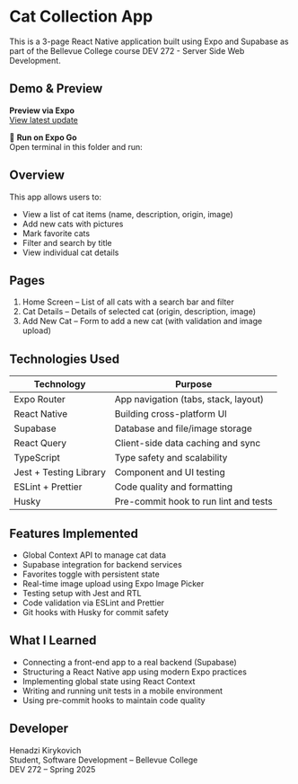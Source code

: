 # Cat Collection App

This is a 3-page React Native application built using Expo and Supabase as part of the Bellevue College course DEV 272 - Server Side Web Development.
## Demo & Preview

**Preview via Expo**  
[View latest update](https://expo.dev/accounts/groo21021984/projects/cats/updates/684c3353-186e-4e05-b963-846e34d4adad)

📱 **Run on Expo Go**  
Open terminal in this folder and run:

## Overview

This app allows users to:
- View a list of cat items (name, description, origin, image)
- Add new cats with pictures
- Mark favorite cats
- Filter and search by title
- View individual cat details

## Pages

1. Home Screen – List of all cats with a search bar and filter
2. Cat Details – Details of selected cat (origin, description, image)
3. Add New Cat – Form to add a new cat (with validation and image upload)

## Technologies Used

| Technology      | Purpose                                |
|-----------------|----------------------------------------|
| Expo Router     | App navigation (tabs, stack, layout)   |
| React Native    | Building cross-platform UI             |
| Supabase        | Database and file/image storage        |
| React Query     | Client-side data caching and sync      |
| TypeScript      | Type safety and scalability            |
| Jest + Testing Library | Component and UI testing      |
| ESLint + Prettier | Code quality and formatting         |
| Husky           | Pre-commit hook to run lint and tests  |

## Features Implemented

- Global Context API to manage cat data
- Supabase integration for backend services
- Favorites toggle with persistent state
- Real-time image upload using Expo Image Picker
- Testing setup with Jest and RTL
- Code validation via ESLint and Prettier
- Git hooks with Husky for commit safety

## What I Learned

- Connecting a front-end app to a real backend (Supabase)
- Structuring a React Native app using modern Expo practices
- Implementing global state using React Context
- Writing and running unit tests in a mobile environment
- Using pre-commit hooks to maintain code quality

## Developer

Henadzi Kirykovich  
Student, Software Development – Bellevue College  
DEV 272 – Spring 2025
